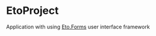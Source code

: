 EtoProject
=========
Application with using [Eto.Forms](https://github.com/picoe/Eto) user interface framework
